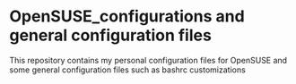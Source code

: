 # OpenSUSE_configurations and general configuration files
This repository contains my personal configuration files for OpenSUSE
and some general configuration files such as bashrc customizations
